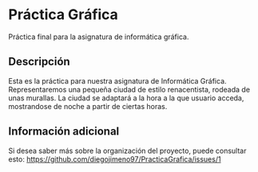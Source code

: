 # Práctica Gráfica
Práctica final para la asignatura de informática gráfica.

## Descripción
Esta es la práctica para nuestra asignatura de Informática Gráfica. Representaremos una pequeña ciudad de estilo renacentista, rodeada de unas murallas. La ciudad se adaptará a la hora a la que usuario acceda, mostrandose de noche a partir de ciertas horas.

## Información adicional
Si desea saber más sobre la organización del proyecto, puede consultar esto: https://github.com/diegojimeno97/PracticaGrafica/issues/1
